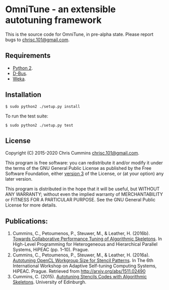 # OmniTune - an extensible autotuning framework

This is the source code for OmniTune, in pre-alpha state. Please
report bugs to [chrisc.101@gmail.com](chrisc.101@gmail.com).


## Requirements

* [Python 2](https://www.python.org/download/releases/2.7.2/).
* [D-Bus](https://www.freedesktop.org/wiki/Software/dbus/).
* [Weka](http://www.cs.waikato.ac.nz/ml/weka/).


## Installation

```
$ sudo python2 ./setup.py install
```

To run the test suite:

```
$ sudo python2 ./setup.py test
```


## License

Copyright (C) 2015-2020 Chris Cummins <chrisc.101@gmail.com>.

This program is free software: you can redistribute it and/or modify
it under the terms of the GNU General Public License as published by
the Free Software Foundation, either
[version 3](http://www.gnu.org/licenses/gpl-3.0.en.html) of the
License, or (at your option) any later version.

This program is distributed in the hope that it will be useful, but
WITHOUT ANY WARRANTY; without even the implied warranty of
MERCHANTABILITY or FITNESS FOR A PARTICULAR PURPOSE.  See the GNU
General Public License for more details.


## Publications:

1. Cummins, C., Petoumenos, P., Steuwer, M., & Leather,
   H. (2016b). [Towards Collaborative Performance Tuning of Algorithmic Skeletons](http://chriscummins.cc/pub/2016-hlpgpu.pdf). In
   High-Level Programming for Heterogeneous and Hierarchical Parallel
   Systems, HiPEAC (pp. 1–10). Prague.
1. Cummins, C., Petoumenos, P., Steuwer, M., & Leather,
   H. (2016a). [Autotuning OpenCL Workgroup Size for Stencil Patterns](http://chriscummins.cc/pub/2016-adapt.pdf). In
   The 6th International Workshop on Adaptive Self-tuning Computing
   Systems, HiPEAC. Prague. Retrieved from
   http://arxiv.org/abs/1511.02490
1. Cummins,
   C. (2015). [Autotuning Stencils Codes with Algorithmic Skeletons](http://chriscummins.cc/u/ed/msc-thesis.pdf). University
   of Edinburgh.
